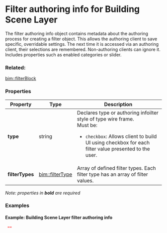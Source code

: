 # Filter authoring info for Building Scene Layer

The filter authoring info object contains metadata about the authoring process for creating a filter object. This allows the authoring client to save specific, overridable settings.  The next time it is accessed via an authoring client, their selections are remembered. Non-authoring clients can ignore it. Includes properties such as enabled categories or slider.

### Related:

[bim::filterBlock](filterBlock.md)
### Properties

| Property | Type | Description |
| --- | --- | --- |
| **type** | string | Declares type or authoring infoilter style of type wire frame.<div>Must be:<ul><li>`checkbox`: Allows client to build UI using checkbox for each filter value presented to the user.</li></ul></div> |
| **filterTypes** | [bim::filterType](filterType.md) | Array of defined filter types. Each filter type has an array of filter values. |


*Note: properties in **bold** are required*

### Examples 

#### Example: Building Scene Layer filter authoring info 

```json
 "" 
```

